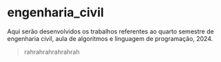 # engenharia_civil

Aqui serão desenvolvidos os trabalhos referentes ao quarto semestre de engenharia civil, aula de algoritmos e linguagem de programação, 2024.
> rahrahrahrahrahrah
